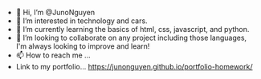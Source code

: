 - 👋 Hi, I’m @JunoNguyen
- 👀 I’m interested in technology and cars.
- 🌱 I’m currently learning the basics of html, css, javascript, and python.
- 💞️ I’m looking to collaborate on any project including those languages, I'm always looking to improve and learn!
- 📫 How to reach me ...
- Link to my portfolio... https://junonguyen.github.io/portfolio-homework/

<!---
JunoNguyen/JunoNguyen is a ✨ special ✨ repository because its `README.md` (this file) appears on your GitHub profile.
You can click the Preview link to take a look at your changes.
--->
